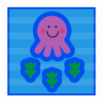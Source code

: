 <img src='https://raw.githubusercontent.com/MumukiProject/mumuki-guia-puzzle-rompecabezas-kinder/master/assets/pulpo_algas-01_1598908246786.png'>